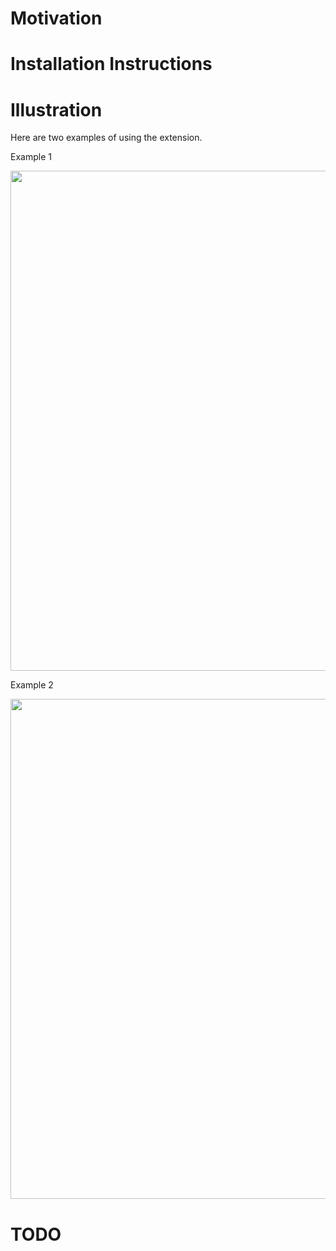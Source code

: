# Motivation

# Installation Instructions

# Illustration

Here are two examples of using the extension.

Example 1

<a href="https://gist.githubusercontent.com/javlon/2f57144c4106ceba35e5946b01ae9ac2"><img src="https://gist.githubusercontent.com/javlon/2f57144c4106ceba35e5946b01ae9ac2/raw/b5afe21585e8c1d65a04edd716b7ad5e0c2d90c4/example1.gif" width="800"/></a>


Example 2

<a href="https://gist.githubusercontent.com/javlon/2f57144c4106ceba35e5946b01ae9ac2"><img src="https://gist.githubusercontent.com/javlon/2f57144c4106ceba35e5946b01ae9ac2/raw/b5afe21585e8c1d65a04edd716b7ad5e0c2d90c4/example2.gif" width="800"/></a>

# TODO